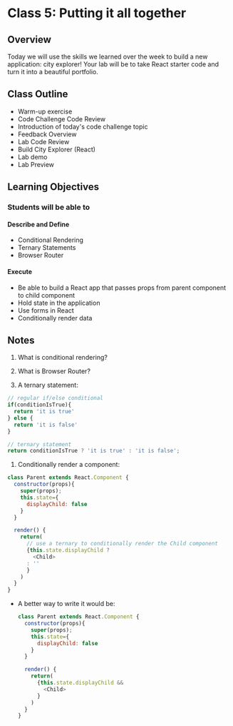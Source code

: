 # Class 5: Putting it all together

## Overview

Today we will use the skills we learned over the week to build a new application: city explorer! Your lab will be to take React starter code and turn it into a beautiful portfolio.

## Class Outline

- Warm-up exercise
- Code Challenge Code Review
- Introduction of today's code challenge topic
- Feedback Overview
- Lab Code Review
- Build City Explorer (React)
- Lab demo
- Lab Preview

## Learning Objectives

### Students will be able to

#### Describe and Define

- Conditional Rendering
- Ternary Statements
- Browser Router

#### Execute

- Be able to build a React app that passes props from parent component to child component
- Hold state in the application
- Use forms in React
- Conditionally render data

## Notes

1. What is conditional rendering?

1. What is Browser Router?

1. A ternary statement:

  ```javaScript
  // regular if/else conditional
  if(conditionIsTrue){
    return 'it is true'
  } else {
    return 'it is false'
  }

  // ternary statement
  return conditionIsTrue ? 'it is true' : 'it is false';
  ```

1. Conditionally render a component:

  ```javaScript
  class Parent extends React.Component {
    constructor(props){
      super(props);
      this.state={
        displayChild: false
      }
    }

    render() {
      return(
        // use a ternary to conditionally render the Child component
        {this.state.displayChild ?
          <Child>
        : ''
        }
      )
    }
  }
  ```

- A better way to write it would be:

  ```javaScript
  class Parent extends React.Component {
    constructor(props){
      super(props);
      this.state={
        displayChild: false
      }
    }

    render() {
      return(
        {this.state.displayChild &&
          <Child>
        }
      )
    }
  }
  ```
